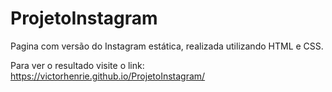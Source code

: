 # ProjetoInstagram

Pagina com versão do Instagram estática, realizada utilizando HTML e CSS. <br>

Para ver o resultado visite o link: https://victorhenrie.github.io/ProjetoInstagram/
